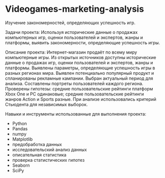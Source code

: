 # Videogames-marketing-analysis
Изучение закономерностей, определяющих успешность игр.

Задачи проекта: 
Используя исторические данные о продажах компьютерных игр, оценки пользователей и экспертов, жанры и платформы, выявить закономерности, определяющие успешность игры.

Описание проекта: 
Интернет-магазин продаёт по всему миру компьютерные игры. Из открытых источников доступны исторические данные о продажах игр, оценки пользователей и экспертов, жанры и платформы. 
Выявлены параметры, определяющие успешность игры в разных регионах мира. 
Выявлен потенциально популярный продукт и спланированы рекламные кампании.
Выбран актуальный период для анализа. Составлены портреты пользователей каждого региона. 
Проверены гипотезы: средние пользовательские рейтинги платформ Xbox One и PC одинаковые;
средние пользовательские рейтинги жанров Action и Sports разные. 
При анализе использовались критерий Стьюдента для независимых выборок.

Навыки и инструменты использованные для выполнения проекта:
- Python
- Pandas
- numpy
- Matplotlib
- предобработка данных
- исследовательский анализ данных
- описательная статистика
- проверка статистических гипотез
- Seaborn
- SciPy
